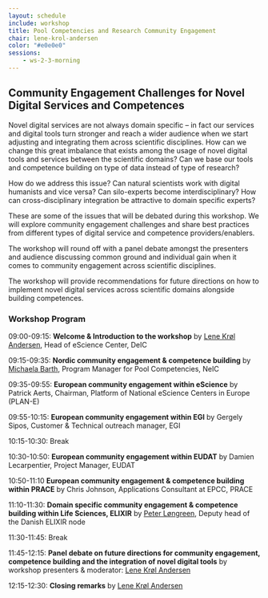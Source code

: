 ```yaml
---
layout: schedule
include: workshop
title: Pool Competencies and Research Community Engagement
chair: lene-krol-andersen
color: "#e0e0e0"
sessions:
    - ws-2-3-morning
---
```


## Community Engagement Challenges for Novel Digital Services and Competences

<!--Modern research requires novel digital services and competences that combine
software, tools, data and computing across different institutions and across
heterogeneous environments. This session will explore the experiences from
different community engagement set-ups and share best practice on how these
digital services are integrated into our respective research communities
alongside the needed competences. This session will present challenges from
research communities, research infrastructure providers and data service
providers in their respective missions to enhance the use and implementation of
novel digital services. The workshop will host a panel debate between the
workshop speakers and workshop attendances, in order to openly reflect upon
existing challenges and best practices to improve community and competence
integration across disciplines, institutions and countries.
-->

Novel digital services are not always domain specific – in fact our services and digital tools turn stronger and reach a wider audience when we start adjusting and integrating them across scientific disciplines. How can we change this great imbalance that exists among the usage of novel digital tools and services between the scientific domains? Can we base our tools and competence building on type of data instead of type of research?

How do we address this issue? Can natural scientists work with digital humanists and vice versa? Can silo-experts become interdisciplinary? How can cross-disciplinary integration be attractive to domain specific experts? 

These are some of the issues that will be debated during this workshop. We will explore community engagement challenges and share best practices from different types of digital service and competence providers/enablers.

The workshop will round off with a panel debate amongst the presenters and audience discussing common ground and individual gain when it comes to community engagement across scientific disciplines.

The workshop will provide recommendations for future directions on how to implement novel digital services across scientific domains alongside building competences.

<h3 id="agenda">Workshop Program</h3>

09:00-09:15: 	<b>Welcome & Introduction to the workshop</b>
by <a href="http://neic2017.nordforsk.org/people/lene-krol-andersen/">Lene Krøl Andersen</a>, Head of eScience Center, DeIC

09:15-09:35: 	<b>Nordic community engagement & competence building</b>
by <a href="https://neic.nordforsk.org/about/team/#barth">Michaela Barth</a>, Program Manager for Pool Competencies, NeIC 

09:35-09:55: 	<b>European community engagement within eScience</b>
by Patrick Aerts, Chairman, Platform of National eScience Centers in Europe (PLAN-E)

09:55-10:15: 	<b>European community engagement within EGI</b>
by Gergely Sipos, Customer & Technical outreach manager, EGI

10:15-10:30: 	Break

10:30-10:50: 	<b>European community engagement within EUDAT</b>
by Damien Lecarpentier, Project Manager, EUDAT

10:50-11:10	<b>European community engagement & competence building within PRACE</b>
by Chris Johnson, Applications Consultant at EPCC, PRACE

11:10-11:30: 	<b>Domain specific community engagement & competence building within Life Sciences, ELIXIR</b>
by <a href="http://neic2017.nordforsk.org/people/peter-longreen/">Peter Løngreen</a>, Deputy head of the Danish ELIXIR node

11:30-11:45:	Break

11:45-12:15: 	<b>Panel debate on future directions for community engagement, competence building and the integration of novel digital tools</b>
by workshop presenters & moderator: <a href="http://neic2017.nordforsk.org/people/lene-krol-andersen/">Lene Krøl Andersen</a>

12:15-12:30: 	<b>Closing remarks</b> by
		<a href="http://neic2017.nordforsk.org/people/lene-krol-andersen/">Lene Krøl Andersen</a>

